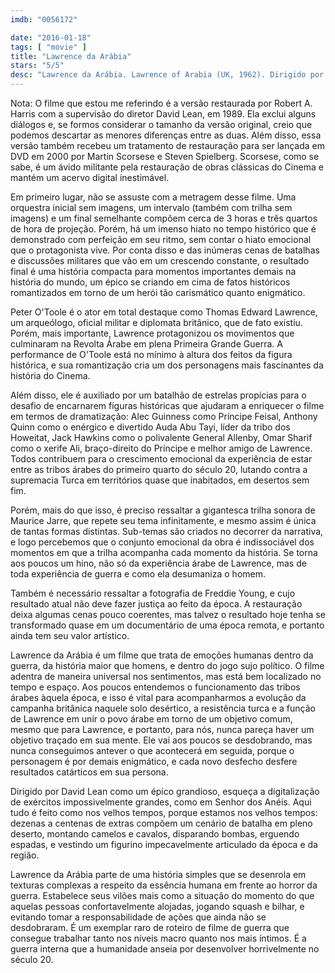 ```yaml
---
imdb: "0056172"

date: "2016-01-18"
tags: [ "movie" ]
title: "Lawrence da Arábia"
stars: "5/5"
desc: "Lawrence da Arábia. Lawrence of Arabia (UK, 1962). Dirigido por David Lean. Escrito por T.E. Lawrence, Robert Bolt, Michael Wilson. Com Peter O'Toole, Alec Guinness, Anthony Quinn, Jack Hawkins, Omar Sharif, José Ferrer, Anthony Quayle, Claude Rains, Arthur Kennedy."
---
```

Nota: O filme que estou me referindo é a versão restaurada por Robert A. Harris com a supervisão do diretor David Lean, em 1989. Ela exclui alguns diálogos e, se formos considerar o tamanho da versão original, creio que podemos descartar as menores diferenças entre as duas. Além disso, essa versão também recebeu um tratamento de restauração para ser lançada em DVD em 2000 por Martin Scorsese e Steven Spielberg. Scorsese, como se sabe, é um ávido militante pela restauração de obras clássicas do Cinema e mantém um acervo digital inestimável.

Em primeiro lugar, não se assuste com a metragem desse filme. Uma orquestra inicial sem imagens, um intervalo (também com trilha sem imagens) e um final semelhante compõem cerca de 3 horas e três quartos de hora de projeção. Porém, há um imenso hiato no tempo histórico que é demonstrado com perfeição em seu ritmo, sem contar o hiato emocional que o protagonista vive. Por conta disso e das inúmeras cenas de batalhas e discussões militares que vão em um crescendo constante, o resultado final é uma história compacta para momentos importantes demais na história do mundo, um épico se criando em cima de fatos históricos romantizados em torno de um herói tão carismático quanto enigmático.

Peter O'Toole é o ator em total destaque como Thomas Edward Lawrence, um arqueólogo, oficial militar e diplomata britânico, que de fato existiu. Porém, mais importante, Lawrence protagonizou os movimentos que culminaram na Revolta Árabe em plena Primeira Grande Guerra. A performance de O'Toole está no mínimo à altura dos feitos da figura histórica, e sua romantização cria um dos personagens mais fascinantes da história do Cinema.

Além disso, ele é auxiliado por um batalhão de estrelas propícias para o desafio de encarnarem figuras históricas que ajudaram a enriquecer o filme em termos de dramatização: Alec Guinness como Príncipe Feisal, Anthony Quinn como o enérgico e divertido Auda Abu Tayi, líder da tribo dos Howeitat, Jack Hawkins como o polivalente General Allenby, Omar Sharif como o xerife Ali, braço-direito do Príncipe e melhor amigo de Lawrence. Todos contribuem para o crescimento emocional da experiência de estar entre as tribos árabes do primeiro quarto do século 20, lutando contra a supremacia Turca em territórios quase que inabitados, em desertos sem fim.

Porém, mais do que isso, é preciso ressaltar a gigantesca trilha sonora de Maurice Jarre, que repete seu tema infinitamente, e mesmo assim é única de tantas formas distintas. Sub-temas são criados no decorrer da narrativa, e logo percebemos que o conjunto emocional da obra é indissociável dos momentos em que a trilha acompanha cada momento da história. Se torna aos poucos um hino, não só da experiência árabe de Lawrence, mas de toda experiência de guerra e como ela desumaniza o homem.

Também é necessário ressaltar a fotografia de Freddie Young, e cujo resultado atual não deve fazer justiça ao feito da época. A restauração deixa algumas cenas pouco coerentes, mas talvez o resultado hoje tenha se transformado quase em um documentário de uma época remota, e portanto ainda tem seu valor artístico.

Lawrence da Arábia é um filme que trata de emoções humanas dentro da guerra, da história maior que homens, e dentro do jogo sujo político. O filme adentra de maneira universal nos sentimentos, mas está bem localizado no tempo e espaço. Aos poucos entendemos o funcionamento das tribos árabes àquela época, e isso é vital para acompanharmos a evolução da campanha britânica naquele solo desértico, a resistência turca e a função de Lawrence em unir o povo árabe em torno de um objetivo comum, mesmo que para Lawrence, e portanto, para nós, nunca pareça haver um objetivo traçado em sua mente. Ele vai aos poucos se desdobrando, mas nunca conseguimos antever o que acontecerá em seguida, porque o personagem é por demais enigmático, e cada novo desfecho desfere resultados catárticos em sua persona.

Dirigido por David Lean como um épico grandioso, esqueça a digitalização de exércitos impossivelmente grandes, como em Senhor dos Anéis. Aqui tudo é feito como nos velhos tempos, porque estamos nos velhos tempos: dezenas a centenas de extras compõem um cenário de batalha em pleno deserto, montando camelos e cavalos, disparando bombas, erguendo espadas, e vestindo um figurino impecavelmente articulado da época e da região.

Lawrence da Arábia parte de uma história simples que se desenrola em texturas complexas a respeito da essência humana em frente ao horror da guerra. Estabelece seus vilões mais como a situação do momento do que aquelas pessoas confortavelmente alojadas, jogando squash e bilhar, e evitando tomar a responsabilidade de ações que ainda não se desdobraram. É um exemplar raro de roteiro de filme de guerra que consegue trabalhar tanto nos níveis macro quanto nos mais íntimos. É a guerra interna que a humanidade anseia por desenvolver horrivelmente no século 20.
